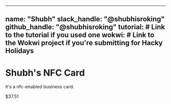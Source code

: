 
---
name: "Shubh"
slack_handle: "@shubhisroking"
github_handle: "@shubhisroking"
tutorial: # Link to the tutorial if you used one
wokwi: # Link to the Wokwi project if you're submitting for Hacky Holidays
---

# Shubh's NFC Card
<!-- Describe your board in 2-3 sentences. What are you making? What will it do? --> 
it's a nfc-enabled business card.

<!-- How much is it going to cost? -->
$37.51

<!-- Tell us a little bit about your design process. What were some challenges? What helped? ***Totally optional*** -->
